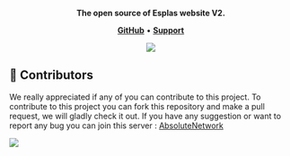 <p align="center">
  <strong>The open source of Esplas website V2.</strong>
  </p>

<p align="center">
    <a href="https://github.com/Xzeel/Esplas-Website-V2"><b>GitHub</b></a> •
    <a href="https://discord.gg/SnnbztmqyR"><b>Support</b></a>
</p>

<p align="center"> 
  <a href="https://discord.gg/SnnbztmqyR" target="_blank"> <img src="https://discordapp.com/api/guilds/1229380865167986718/widget.png?style=banner2"/> </a>
</p>

## 👥 Contributors
We really appreciated if any of you can contribute to this project. To contribute to this project you can fork this repository and make a pull request, we will gladly check it out. If you have any suggestion or want to report any bug you can join this server : [AbsoluteNetwork](https://discord.gg/SnnbztmqyR)

<a href="https://github.com/Xzeel/Esplas-Website-V2/graphs/contributors">
  <img src="https://contributors-img.web.app/image?repo=xzeel/esplas-website-v2" />
</a>
